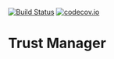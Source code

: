 [![Build Status](https://api.travis-ci.org/symbiote-h2020/TrustManager.svg?branch=staging)](https://api.travis-ci.org/symbiote-h2020/TrustManager)
[![codecov.io](https://codecov.io/github/symbiote-h2020/TrustManager/branch/master/graph/badge.svg)](https://codecov.io/github/symbiote-h2020/TrustManager)

# Trust Manager
